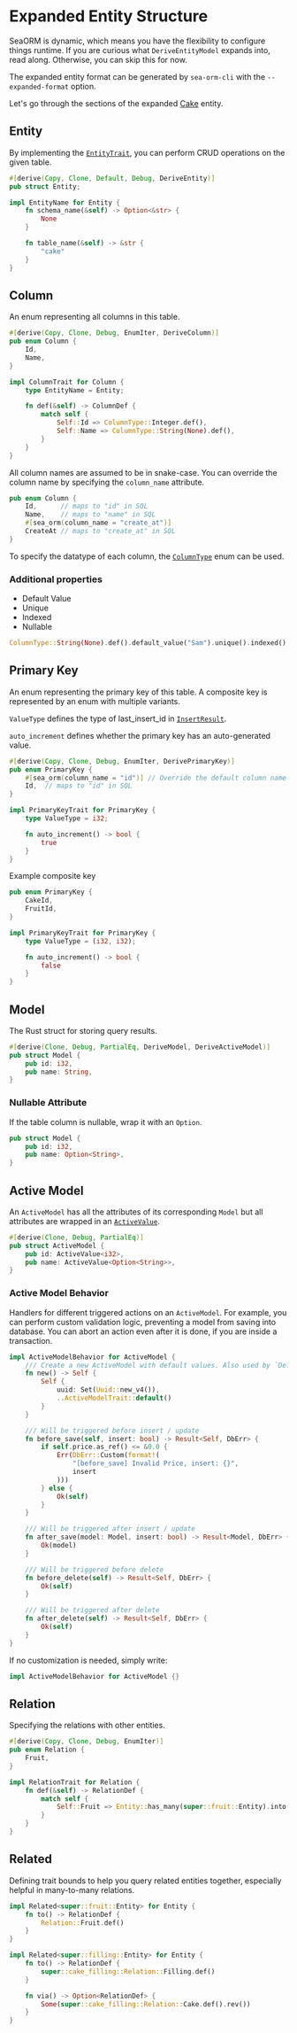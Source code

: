 # Expanded Entity Structure

SeaORM is dynamic, which means you have the flexibility to configure things runtime. If you are curious what `DeriveEntityModel` expands into, read along. Otherwise, you can skip this for now.

The expanded entity format can be generated by `sea-orm-cli` with the `--expanded-format` option.

Let's go through the sections of the expanded [Cake](https://github.com/SeaQL/sea-orm/blob/master/src/tests_cfg/cake_expanded.rs) entity.

## Entity

By implementing the [`EntityTrait`](https://docs.rs/sea-orm/0.8/sea_orm/entity/trait.EntityTrait.html), you can perform CRUD operations on the given table.

```rust
#[derive(Copy, Clone, Default, Debug, DeriveEntity)]
pub struct Entity;

impl EntityName for Entity {
    fn schema_name(&self) -> Option<&str> {
        None
    }

    fn table_name(&self) -> &str {
        "cake"
    }
}
```

## Column

An enum representing all columns in this table.

```rust
#[derive(Copy, Clone, Debug, EnumIter, DeriveColumn)]
pub enum Column {
    Id,
    Name,
}

impl ColumnTrait for Column {
    type EntityName = Entity;

    fn def(&self) -> ColumnDef {
        match self {
            Self::Id => ColumnType::Integer.def(),
            Self::Name => ColumnType::String(None).def(),
        }
    }
}
```

All column names are assumed to be in snake-case. You can override the column name by specifying the `column_name` attribute.

```rust
pub enum Column {
    Id,      // maps to "id" in SQL
    Name,    // maps to "name" in SQL
    #[sea_orm(column_name = "create_at")]
    CreateAt // maps to "create_at" in SQL
}
```

To specify the datatype of each column, the [`ColumnType`](https://docs.rs/sea-orm/0.8/sea_orm/entity/enum.ColumnType.html) enum can be used.

### Additional properties

- Default Value
- Unique
- Indexed
- Nullable

```rust
ColumnType::String(None).def().default_value("Sam").unique().indexed().nullable()
```

## Primary Key

An enum representing the primary key of this table. A composite key is represented by an enum with multiple variants.

`ValueType` defines the type of last_insert_id in [`InsertResult`](https://docs.rs/sea-orm/0.8/sea_orm/struct.InsertResult.html).

`auto_increment` defines whether the primary key has an auto-generated value.

```rust
#[derive(Copy, Clone, Debug, EnumIter, DerivePrimaryKey)]
pub enum PrimaryKey {
    #[sea_orm(column_name = "id")] // Override the default column name
    Id,  // maps to "id" in SQL
}

impl PrimaryKeyTrait for PrimaryKey {
    type ValueType = i32;

    fn auto_increment() -> bool {
        true
    }
}
```

Example composite key

```rust
pub enum PrimaryKey {
    CakeId,
    FruitId,
}

impl PrimaryKeyTrait for PrimaryKey {
    type ValueType = (i32, i32);

    fn auto_increment() -> bool {
        false
    }
}
```

## Model

The Rust struct for storing query results.

```rust
#[derive(Clone, Debug, PartialEq, DeriveModel, DeriveActiveModel)]
pub struct Model {
    pub id: i32,
    pub name: String,
}
```

### Nullable Attribute

If the table column is nullable, wrap it with an `Option`.

```rust {3}
pub struct Model {
    pub id: i32,
    pub name: Option<String>,
}
```

## Active Model

An `ActiveModel` has all the attributes of its corresponding `Model` but all attributes are wrapped in an [`ActiveValue`](https://docs.rs/sea-orm/0.8/sea_orm/entity/enum.ActiveValue.html).

```rust
#[derive(Clone, Debug, PartialEq)]
pub struct ActiveModel {
    pub id: ActiveValue<i32>,
    pub name: ActiveValue<Option<String>>,
}
```

### Active Model Behavior

Handlers for different triggered actions on an `ActiveModel`. For example, you can perform custom validation logic, preventing a model from saving into database. You can abort an action even after it is done, if you are inside a transaction.

```rust
impl ActiveModelBehavior for ActiveModel {
    /// Create a new ActiveModel with default values. Also used by `Default::default()`.
    fn new() -> Self {
        Self {
            uuid: Set(Uuid::new_v4()),
            ..ActiveModelTrait::default()
        }
    }

    /// Will be triggered before insert / update
    fn before_save(self, insert: bool) -> Result<Self, DbErr> {
        if self.price.as_ref() <= &0.0 {
            Err(DbErr::Custom(format!(
                "[before_save] Invalid Price, insert: {}",
                insert
            )))
        } else {
            Ok(self)
        }
    }

    /// Will be triggered after insert / update
    fn after_save(model: Model, insert: bool) -> Result<Model, DbErr> {
        Ok(model)
    }

    /// Will be triggered before delete
    fn before_delete(self) -> Result<Self, DbErr> {
        Ok(self)
    }

    /// Will be triggered after delete
    fn after_delete(self) -> Result<Self, DbErr> {
        Ok(self)
    }
}
```

If no customization is needed, simply write:

```rust
impl ActiveModelBehavior for ActiveModel {}
```

## Relation

Specifying the relations with other entities.

```rust
#[derive(Copy, Clone, Debug, EnumIter)]
pub enum Relation {
    Fruit,
}

impl RelationTrait for Relation {
    fn def(&self) -> RelationDef {
        match self {
            Self::Fruit => Entity::has_many(super::fruit::Entity).into(),
        }
    }
}
```

## Related

Defining trait bounds to help you query related entities together, especially helpful in many-to-many relations.

```rust
impl Related<super::fruit::Entity> for Entity {
    fn to() -> RelationDef {
        Relation::Fruit.def()
    }
}

impl Related<super::filling::Entity> for Entity {
    fn to() -> RelationDef {
        super::cake_filling::Relation::Filling.def()
    }

    fn via() -> Option<RelationDef> {
        Some(super::cake_filling::Relation::Cake.def().rev())
    }
}
```
